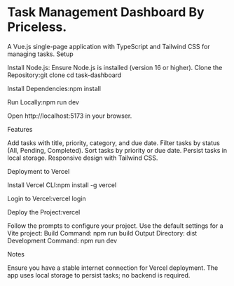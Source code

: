 # Task Management Dashboard By Priceless.
A Vue.js single-page application with TypeScript and Tailwind CSS for managing tasks.
Setup

Install Node.js: Ensure Node.js is installed (version 16 or higher).
Clone the Repository:git clone <repository-url>
cd task-dashboard


Install Dependencies:npm install


Run Locally:npm run dev

Open http://localhost:5173 in your browser.

Features

Add tasks with title, priority, category, and due date.
Filter tasks by status (All, Pending, Completed).
Sort tasks by priority or due date.
Persist tasks in local storage.
Responsive design with Tailwind CSS.

Deployment to Vercel

Install Vercel CLI:npm install -g vercel


Login to Vercel:vercel login


Deploy the Project:vercel

Follow the prompts to configure your project. Use the default settings for a Vite project:
Build Command: npm run build
Output Directory: dist
Development Command: npm run dev



Notes

Ensure you have a stable internet connection for Vercel deployment.
The app uses local storage to persist tasks; no backend is required.

